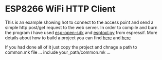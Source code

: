 # ESP8266 WiFi HTTP Client

This is an example  showing hot to connect to the access point and send a simple http post/get request to the web server.
In order to compile and burn the program i have used [esp-open-sdk](https://github.com/SuperHouse/esp-open-rtos)  and [esptool.py](https://github.com/espressif/esptool) from espressif.
More details about how to build a project you can find [here](https://github.com/SuperHouse/esp-open-rtos/blob/master/README.md) and [here](https://www.espressif.com/en/products/hardware/esp8266ex/resources)

If you had done all of it just copy the project and chnage a path to common.mk file
...
include your_path/common.mk
...
